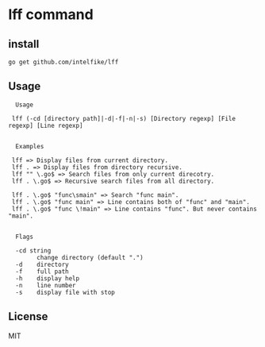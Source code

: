 # lff command

## install

```go get github.com/intelfike/lff```

## Usage

```
  Usage

 lff (-cd [directory path]|-d|-f|-n|-s) [Directory regexp] [File regexp] [Line regexp]


  Examples

 lff => Display files from current directory.
 lff . => Display files from directory recursive.
 lff "" \.go$ => Search files from only current direcotry.
 lff . \.go$ => Recursive search files from all directory.

 lff . \.go$ "func\smain" => Search "func main".
 lff . \.go$ "func main" => Line contains both of "func" and "main".
 lff . \.go$ "func \!main" => Line contains "func". But never contains "main".


  Flags

  -cd string
    	change directory (default ".")
  -d	directory
  -f	full path
  -h	display help
  -n	line number
  -s	display file with stop
```

## License
MIT